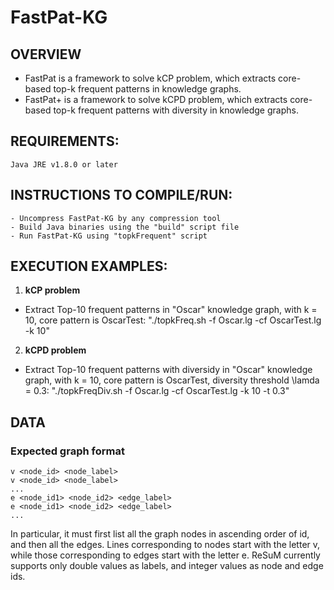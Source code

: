 # FastPat-KG
## OVERVIEW
- FastPat is a framework to solve kCP problem, which extracts core-based top-k frequent patterns in knowledge graphs. 
- FastPat+ is a framework to solve kCPD problem, which extracts core-based top-k frequent patterns with diversity in knowledge graphs.
## REQUIREMENTS:
	Java JRE v1.8.0 or later
## INSTRUCTIONS TO COMPILE/RUN:
	- Uncompress FastPat-KG by any compression tool
	- Build Java binaries using the "build" script file
	- Run FastPat-KG using "topkFrequent" script
## EXECUTION EXAMPLES:
1. **kCP problem**
- Extract Top-10 frequent patterns in "Oscar" knowledge graph, with k = 10, core pattern is OscarTest: "./topkFreq.sh -f Oscar.lg -cf OscarTest.lg -k 10"

2. **kCPD problem**
- Extract Top-10 frequent patterns with diversidy in "Oscar" knowledge graph, with k = 10, core pattern is OscarTest, diversity threshold \lamda = 0.3: "./topkFreqDiv.sh -f Oscar.lg -cf OscarTest.lg -k 10 -t 0.3" 
## DATA
### Expected graph format
	v <node_id> <node_label>
	v <node_id> <node_label>
	...
	e <node_id1> <node_id2> <edge_label>
	e <node_id1> <node_id2> <edge_label>
	...

In particular, it must first list all the graph nodes in ascending order of id, and then all the edges. Lines corresponding to nodes start with the letter v, while those corresponding to edges start with the letter e. ReSuM currently supports only double values as labels, and integer values as node and edge ids.
